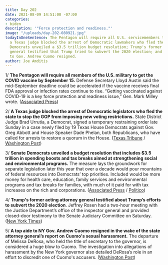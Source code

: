 ```yaml
---
title: Day 202
date: 2021-08-09 14:51:00 -07:00
categories:
- biden
description: '"Force protection and readiness."'
image: "/uploads/day-202-080921.jpg"
todayInOneSentence: The Pentagon will require all U.S. servicemembers to get vaccinated;
  a Texas judge blocked the arrest of Democratic lawmakers who fled the state; Senate
  Democrats unveiled a $3.5 trillion budget resolution; Trump's former acting attorney
  general testified that Trump tried to subvert the 2020 election; and a top aide
  to Gov. Andrew Cuomo resigned.
author: Joe Amditis
---
```


1/ **The Pentagon will require all members of the U.S. military to get the COVID vaccine by September 15.** Defense Secretary Lloyd Austin said the mid-September deadline could be accelerated if the vaccine receives final FDA approval or infection rates continue to rise. “Getting vaccinated against COVID-19 is a key force protection and readiness issue,” Gen. Mark Milley wrote. ([Associated Press](https://apnews.com/article/joe-biden-business-health-coronavirus-pandemic-3975940c732352f72e41f6e34a3a2669))

2/ **A Texas judge blocked the arrest of Democratic legislators who fled the state to stop the GOP from imposing new voting restrictions.** State District Judge Brad Urrutia, a Democrat, signed a temporary restraining order late Sunday in a case newly filed by 19 Texas House Democrats against Gov. Greg Abbott and House Speaker Dade Phelan, both Republicans, who have called for arrests to restore a quorum in the House. ([Texas Tribune](https://www.texastribune.org/2021/08/09/texas-democrats-special-session/) / [Washington Post](https://www.washingtonpost.com/politics/2021/08/09/texas-democrats-arrest-judge-voting-restrictions/))

3/ **Senate Democrats unveiled a budget resolution that includes $3.5 trillion in spending boosts and tax breaks aimed at strengthening social and environmental programs.** The measure lays the groundwork for separate legislation later this year that over a decade would pour mountains of federal resources into Democrats’ top priorities. Included would be more money for health care, education, family services and environmental programs and tax breaks for families, with much of it paid for with tax increases on the rich and corporations. ([Associated Press](https://apnews.com/article/senate-democrats-budget-joe-biden-02eb40af7efea63708a8f439c039b5a0) / [Politico](https://www.politico.com/news/2021/08/09/democrats-unveil-budget-to-launch-35t-plan-without-republican-help-502822))

4/ **Trump's former acting attorney general testified about Trump’s efforts to subvert the 2020 election**. Jeffrey Rosen had a two-hour meeting with the Justice Department’s office of the inspector general and provided closed-door testimony to the Senate Judiciary Committee on Saturday. ([New York Times](https://www.nytimes.com/2021/08/07/us/politics/jeffrey-rosen-trump-election.html))

5/ **A top aide to NY Gov. Andrew Cuomo resigned in the wake of the state attorney general’s report on Cuomo's sexual harassment.** The departure of Melissa DeRosa, who held the title of secretary to the governor, is considered a huge blow to Cuomo. The investigation into allegations of harassment by the New York governor also detailed DeRosa’s role in an effort to discredit one of Cuomo's accusers. ([Washington Post](https://www.washingtonpost.com/politics/melissa-derosa-top-aide-to-cuomo-resigns-in-wake-of-state-attorney-general-report/2021/08/08/f56ae2e0-f8b4-11eb-943a-c5cf30d50e6a_story.html))